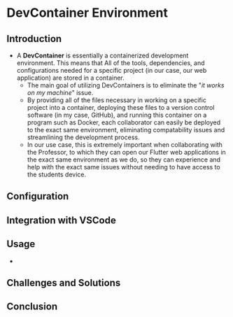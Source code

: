 # DevContainer Environment

## Introduction
* A **DevContainer** is essentially a containerized development environment.  This means that All of the tools, dependencies, and configurations needed for a specific project (in our case, our web application) are stored in a container.
    * The main goal of utilizing DevContainers is to eliminate the "*it works on my machine*" issue. 
    * By providing all of the files necessary in working on a specific project into a container, deploying these files to a version control software (in my case, GitHub), and running this container on a program such as Docker, each collaborator can easily be deployed to the exact same environment, eliminating compatability issues and streamlining the development process.
    * In our use case, this is extremely important when collaborating with the Professor, to which they can open our Flutter web applications in the exact same environment as we do, so they can experience and help with the exact same issues without needing to have access to the students device.

## Configuration

## Integration with VSCode

## Usage
* 
## Challenges and Solutions

## Conclusion
